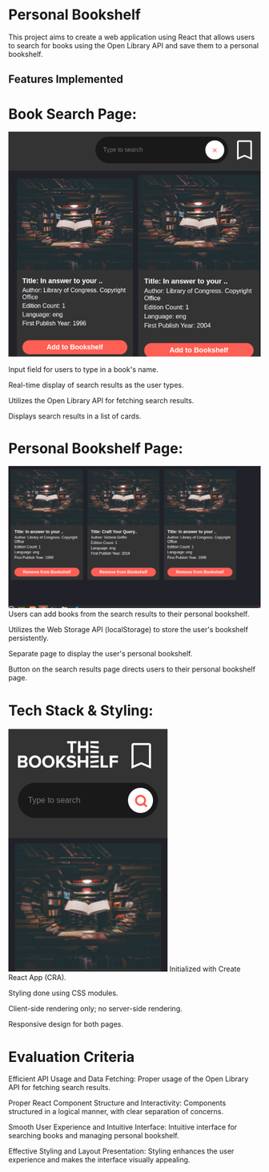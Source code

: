 # Personal Bookshelf

This project aims to create a web application using React that allows users to search for books using the Open Library API and save them to a personal bookshelf.

## Features Implemented

# Book Search Page:

<img src="./src/assests/Screenshot from 2024-06-10 12-52-38.png"/>

Input field for users to type in a book's name.

Real-time display of search results as the user types.

Utilizes the Open Library API for fetching search results.

Displays search results in a list of cards.

# Personal Bookshelf Page:

<img src="./src/assests/Screenshot from 2024-06-10 12-53-06.png"/>
Users can add books from the search results to their personal bookshelf.

Utilizes the Web Storage API (localStorage) to store the user's bookshelf persistently.

Separate page to display the user's personal bookshelf.

Button on the search results page directs users to their personal bookshelf page.

# Tech Stack & Styling:

<img src="./src/assests/Screenshot from 2024-06-10 12-53-31.png"/>
Initialized with Create React App (CRA).

Styling done using CSS modules.

Client-side rendering only; no server-side rendering.

Responsive design for both pages.

# Evaluation Criteria

Efficient API Usage and Data Fetching: Proper usage of the Open Library API for fetching search results.

Proper React Component Structure and Interactivity: Components structured in a logical manner, with clear separation of concerns.

Smooth User Experience and Intuitive Interface: Intuitive interface for searching books and managing personal bookshelf.

Effective Styling and Layout Presentation: Styling enhances the user experience and makes the interface visually appealing.
